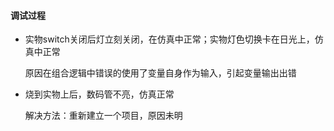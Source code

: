 #### 调试过程

- 实物switch关闭后灯立刻关闭，在仿真中正常；实物灯色切换卡在日光上，仿真中正常

  原因在组合逻辑中错误的使用了变量自身作为输入，引起变量输出出错

- 烧到实物上后，数码管不亮，仿真正常

  解决方法：重新建立一个项目，原因未明